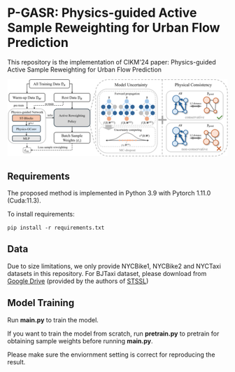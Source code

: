 # P-GASR: Physics-guided Active Sample Reweighting for Urban Flow Prediction
This repository is the implementation of CIKM'24 paper: Physics-guided Active Sample Reweighting for Urban Flow Prediction

![SNS](P-GASR.png)

## Requirements

The proposed method is implemented in Python 3.9 with Pytorch 1.11.0 (Cuda:11.3).

To install requirements:
```setup
pip install -r requirements.txt
```

## Data

Due to size limitations, we only provide NYCBike1, NYCBike2 and NYCTaxi datasets in this repository. For BJTaxi dataset, please download from [Google Drive](https://drive.google.com/file/d/1n0y6X8pWNVwHxtFUuY8WsTYZHwBe9GeS/view?usp=sharing) (provided by the authors of [STSSL](https://github.com/Echo-Ji/ST-SSL))

## Model Training

Run **main.py** to train the model.

If you want to train the model from scratch, run **pretrain.py** to pretrain for obtaining sample weights before running **main.py**.

Please make sure the enviornment setting is correct for reproducing the result.
